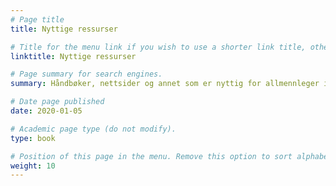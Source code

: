 ```yaml
---
# Page title
title: Nyttige ressurser

# Title for the menu link if you wish to use a shorter link title, otherwise remove this option.
linktitle: Nyttige ressurser

# Page summary for search engines.
summary: Håndbøker, nettsider og annet som er nyttig for allmennleger i spesialisering

# Date page published
date: 2020-01-05

# Academic page type (do not modify).
type: book

# Position of this page in the menu. Remove this option to sort alphabetically.
weight: 10
---
```


